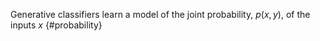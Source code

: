 Generative classifiers learn a model of the joint probability, $p(x,y)$, of the inputs $x$ {#probability}
